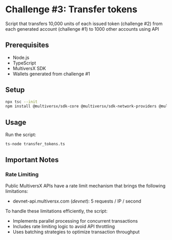 # Challenge #3: Transfer tokens

Script that transfers 10,000 units of each issued token (challenge #2) from each generated account (challenge #1) to 1000 other accounts using API

## Prerequisites

- Node.js
- TypeScript
- MultiversX SDK
- Wallets generated from challenge #1

## Setup

```bash
npx tsc --init
npm install @multiversx/sdk-core @multiversx/sdk-network-providers @multiversx/sdk-wallet
```

## Usage

Run the script:
```bash
ts-node transfer_tokens.ts
```

## Important Notes
### Rate Limiting
Public MultiversX APIs have a rate limit mechanism that brings the following limitations:
* devnet-api.multiversx.com (*devnet*): 5 requests / IP / second

To handle these limitations efficiently, the script:
- Implements parallel processing for concurrent transactions
- Includes rate limiting logic to avoid API throttling
- Uses batching strategies to optimize transaction throughput